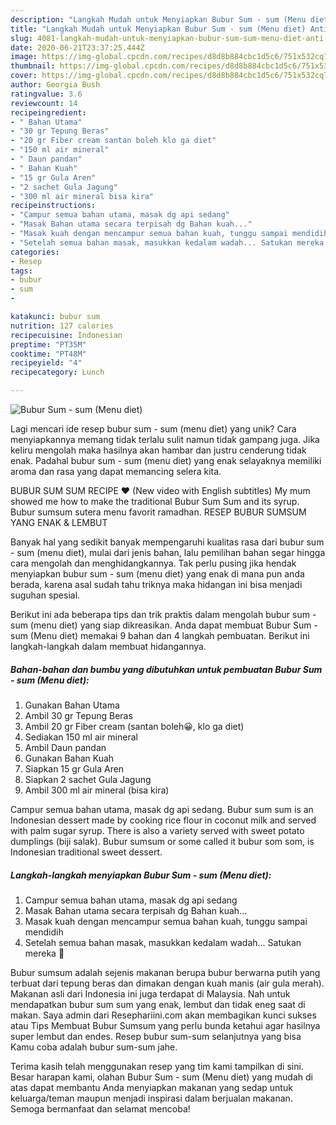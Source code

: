 ```yaml
---
description: "Langkah Mudah untuk Menyiapkan Bubur Sum - sum (Menu diet) Anti Gagal"
title: "Langkah Mudah untuk Menyiapkan Bubur Sum - sum (Menu diet) Anti Gagal"
slug: 4081-langkah-mudah-untuk-menyiapkan-bubur-sum-sum-menu-diet-anti-gagal
date: 2020-06-21T23:37:25.444Z
image: https://img-global.cpcdn.com/recipes/d8d8b884cbc1d5c6/751x532cq70/bubur-sum-sum-menu-diet-foto-resep-utama.jpg
thumbnail: https://img-global.cpcdn.com/recipes/d8d8b884cbc1d5c6/751x532cq70/bubur-sum-sum-menu-diet-foto-resep-utama.jpg
cover: https://img-global.cpcdn.com/recipes/d8d8b884cbc1d5c6/751x532cq70/bubur-sum-sum-menu-diet-foto-resep-utama.jpg
author: Georgia Bush
ratingvalue: 3.6
reviewcount: 14
recipeingredient:
- " Bahan Utama"
- "30 gr Tepung Beras"
- "20 gr Fiber cream santan boleh klo ga diet"
- "150 ml air mineral"
- " Daun pandan"
- " Bahan Kuah"
- "15 gr Gula Aren"
- "2 sachet Gula Jagung"
- "300 ml air mineral bisa kira"
recipeinstructions:
- "Campur semua bahan utama, masak dg api sedang"
- "Masak Bahan utama secara terpisah dg Bahan kuah..."
- "Masak kuah dengan mencampur semua bahan kuah, tunggu sampai mendidih"
- "Setelah semua bahan masak, masukkan kedalam wadah... Satukan mereka 🤣"
categories:
- Resep
tags:
- bubur
- sum
- 

katakunci: bubur sum  
nutrition: 127 calories
recipecuisine: Indonesian
preptime: "PT35M"
cooktime: "PT48M"
recipeyield: "4"
recipecategory: Lunch

---
```



![Bubur Sum - sum (Menu diet)](https://img-global.cpcdn.com/recipes/d8d8b884cbc1d5c6/751x532cq70/bubur-sum-sum-menu-diet-foto-resep-utama.jpg)

Lagi mencari ide resep bubur sum - sum (menu diet) yang unik? Cara menyiapkannya memang tidak terlalu sulit namun tidak gampang juga. Jika keliru mengolah maka hasilnya akan hambar dan justru cenderung tidak enak. Padahal bubur sum - sum (menu diet) yang enak selayaknya memiliki aroma dan rasa yang dapat memancing selera kita.

BUBUR SUM SUM RECIPE ❤️ (New video with English subtitles) My mum showed me how to make the traditional Bubur Sum Sum and its syrup. Bubur sumsum sutera menu favorit ramadhan. RESEP BUBUR SUMSUM YANG ENAK &amp; LEMBUT

Banyak hal yang sedikit banyak mempengaruhi kualitas rasa dari bubur sum - sum (menu diet), mulai dari jenis bahan, lalu pemilihan bahan segar hingga cara mengolah dan menghidangkannya. Tak perlu pusing jika hendak menyiapkan bubur sum - sum (menu diet) yang enak di mana pun anda berada, karena asal sudah tahu triknya maka hidangan ini bisa menjadi suguhan spesial.


Berikut ini ada beberapa tips dan trik praktis dalam mengolah bubur sum - sum (menu diet) yang siap dikreasikan. Anda dapat membuat Bubur Sum - sum (Menu diet) memakai 9 bahan dan 4 langkah pembuatan. Berikut ini langkah-langkah dalam membuat hidangannya.

<!--inarticleads1-->

##### Bahan-bahan dan bumbu yang dibutuhkan untuk pembuatan Bubur Sum - sum (Menu diet):

1. Gunakan  Bahan Utama
1. Ambil 30 gr Tepung Beras
1. Ambil 20 gr Fiber cream (santan boleh😀, klo ga diet)
1. Sediakan 150 ml air mineral
1. Ambil  Daun pandan
1. Gunakan  Bahan Kuah
1. Siapkan 15 gr Gula Aren
1. Siapkan 2 sachet Gula Jagung
1. Ambil 300 ml air mineral (bisa kira)


Campur semua bahan utama, masak dg api sedang. Bubur sum sum is an Indonesian dessert made by cooking rice flour in coconut milk and served with palm sugar syrup. There is also a variety served with sweet potato dumplings (biji salak). Bubur sumsum or some called it bubur som som, is Indonesian traditional sweet dessert. 

<!--inarticleads2-->

##### Langkah-langkah menyiapkan Bubur Sum - sum (Menu diet):

1. Campur semua bahan utama, masak dg api sedang
1. Masak Bahan utama secara terpisah dg Bahan kuah...
1. Masak kuah dengan mencampur semua bahan kuah, tunggu sampai mendidih
1. Setelah semua bahan masak, masukkan kedalam wadah... Satukan mereka 🤣


Bubur sumsum adalah sejenis makanan berupa bubur berwarna putih yang terbuat dari tepung beras dan dimakan dengan kuah manis (air gula merah). Makanan asli dari Indonesia ini juga terdapat di Malaysia. Nah untuk mendapatkan bubur sum sum yang enak, lembut dan tidak eneg saat di makan. Saya admin dari Resephariini.com akan membagikan kunci sukses atau Tips Membuat Bubur Sumsum yang perlu bunda ketahui agar hasilnya super lembut dan endes. Resep bubur sum-sum selanjutnya yang bisa Kamu coba adalah bubur sum-sum jahe. 

Terima kasih telah menggunakan resep yang tim kami tampilkan di sini. Besar harapan kami, olahan Bubur Sum - sum (Menu diet) yang mudah di atas dapat membantu Anda menyiapkan makanan yang sedap untuk keluarga/teman maupun menjadi inspirasi dalam berjualan makanan. Semoga bermanfaat dan selamat mencoba!
